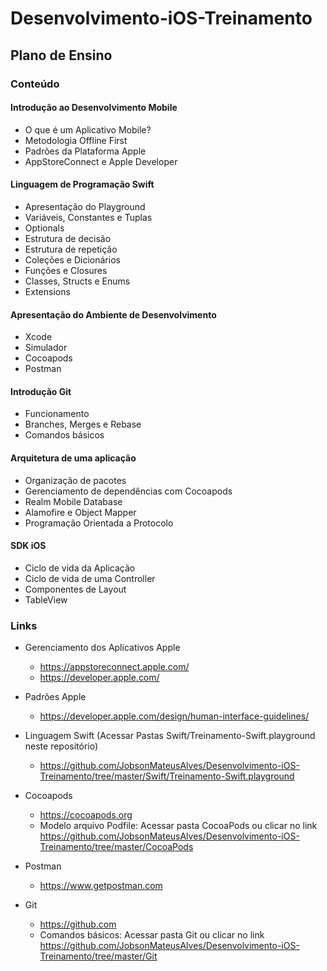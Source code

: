 # Desenvolvimento-iOS-Treinamento

## Plano de Ensino

### Conteúdo

#### Introdução ao Desenvolvimento Mobile
- O que é um Aplicativo Mobile?
- Metodologia Offline First
- Padrões da Plataforma Apple
- AppStoreConnect e Apple Developer

#### Linguagem de Programação Swift
- Apresentação do Playground
- Variáveis, Constantes e Tuplas
- Optionals
- Estrutura de decisão
- Estrutura de repetição
- Coleções e Dicionários 
- Funções e Closures
- Classes, Structs e Enums
- Extensions

#### Apresentação do Ambiente de Desenvolvimento
- Xcode
- Simulador
- Cocoapods
- Postman

#### Introdução Git
- Funcionamento
- Branches, Merges e Rebase
- Comandos básicos

#### Arquitetura de uma aplicação
- Organização de pacotes
- Gerenciamento de dependências com Cocoapods
- Realm Mobile Database
- Alamofire e Object Mapper
- Programação Orientada a Protocolo

#### SDK iOS 
- Ciclo de vida da Aplicação
- Ciclo de vida de uma Controller
- Componentes de Layout
- TableView

### Links 
- Gerenciamento dos Aplicativos Apple
  - https://appstoreconnect.apple.com/
  - https://developer.apple.com/

- Padrões Apple
  - https://developer.apple.com/design/human-interface-guidelines/

- Linguagem Swift (Acessar Pastas Swift/Treinamento-Swift.playground neste repositório)
  - https://github.com/JobsonMateusAlves/Desenvolvimento-iOS-Treinamento/tree/master/Swift/Treinamento-Swift.playground

- Cocoapods
  - https://cocoapods.org
  - Modelo arquivo Podfile: Acessar pasta CocoaPods ou clicar no link https://github.com/JobsonMateusAlves/Desenvolvimento-iOS-Treinamento/tree/master/CocoaPods
  
- Postman
  - https://www.getpostman.com
 
- Git
  - https://github.com
  - Comandos básicos: Acessar pasta Git ou clicar no link https://github.com/JobsonMateusAlves/Desenvolvimento-iOS-Treinamento/tree/master/Git

